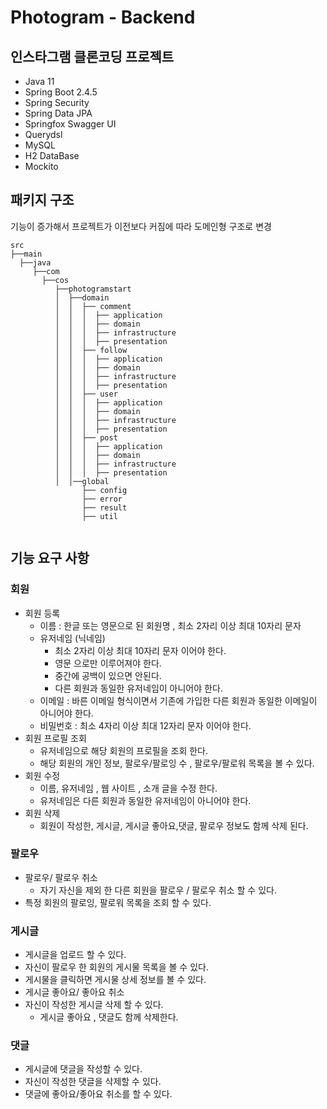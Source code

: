 # Photogram  - Backend

## 인스타그램 클론코딩 프로젝트 

- Java 11
- Spring Boot 2.4.5
- Spring Security
- Spring Data JPA
- Springfox Swagger UI
- Querydsl
- MySQL
- H2 DataBase
- Mockito


## 패키지 구조 

기능이 증가해서 프로젝트가 이전보다 커짐에 따라 도메인형 구조로 변경

```
src
├──main
  ├──java
     ├──com
       ├──cos
          ├──photogramstart
          │  ├──domain
          │  │  ├── comment
          │  │  │  ├── application
          │  │  │  ├── domain
          │  │  │  ├── infrastructure
          │  │  │  ├── presentation
          │  │  ├── follow
          │  │  │  ├── application
          │  │  │  ├── domain
          │  │  │  ├── infrastructure
          │  │  │  ├── presentation
          │  │  ├── user
          │  │  │  ├── application
          │  │  │  ├── domain
          │  │  │  ├── infrastructure
          │  │  │  ├── presentation
          │  │  ├── post
          │  │  │  ├── application
          │  │  │  ├── domain
          │  │  │  ├── infrastructure
          │  │  │  ├── presentation
          │  │──global
                ├── config
                ├── error
                ├── result
                ├── util
        
```


## 기능 요구 사항

### 회원

- 회원 등록
    - 이름 : 한글 또는 영문으로 된 회원명 , 최소 2자리 이상 최대 10자리 문자
    - 유저네임 (닉네임)
        - 최소 2자리 이상 최대 10자리 문자 이어야 한다.
        - 영문 으로만 이루어져야 한다.
        - 중간에 공백이 있으면 안된다.
        - 다른 회원과 동일한 유저네임이 아니어야 한다.
    - 이메일 : 바른 이메일 형식이면서 기존에 가입한 다른 회원과 동일한 이메일이 아니어야 한다.
    - 비밀번호 : 최소 4자리 이상 최대 12자리 문자 이어야 한다.
- 회원 프로필 조회
    - 유저네임으로 해당 회원의 프로필을 조회 한다.
    - 해당 회원의 개인 정보,  팔로우/팔로잉 수 , 팔로우/팔로워 목록을 볼 수 있다.
- 회원 수정
    - 이름, 유저네임 , 웹 사이트 , 소개 글을 수정 한다.
    - 유저네임은 다른 회원과 동일한 유저네임이 아니어야 한다.
- 회원 삭제
    - 회원이 작성한, 게시글, 게시글 좋아요,댓글,  팔로우 정보도 함께 삭제 된다.

### 팔로우

- 팔로우/ 팔로우 취소
    - 자기 자신을 제외 한 다른 회원을 팔로우 / 팔로우 취소 할 수 있다.
- 특정 회원의 팔로잉, 팔로워 목록을 조회 할 수 있다.


### 게시글

- 게시글을 업로드 할 수 있다.
- 자신이 팔로우 한 회원의 게시물 목록을 볼 수 있다.
- 게시물을 클릭하면 게시물 상세 정보를 볼 수 있다.
- 게시글 좋아요/ 좋아요 취소
- 자신이 작성한 게시글 삭제 할 수 있다. 
  - 게시글 좋아요 , 댓글도 함께 삭제한다.
 

### 댓글

- 게시글에 댓글을 작성할 수 있다.
- 자신이 작성한 댓글을 삭제할 수 있다.
- 댓글에 좋아요/좋아요 취소를 할 수 있다.
